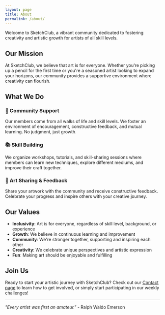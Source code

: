 ```yaml
---
layout: page
title: About
permalink: /about/
---
```



Welcome to SketchClub, a vibrant community dedicated to fostering creativity and artistic growth for artists of all skill levels.

## Our Mission

At SketchClub, we believe that art is for everyone. Whether you're picking up a pencil for the first time or you're a seasoned artist looking to expand your horizons, our community provides a supportive environment where creativity can flourish.

## What We Do

### 🤝 **Community Support**
Our members come from all walks of life and skill levels. We foster an environment of encouragement, constructive feedback, and mutual learning. No judgment, just growth.

### 📚 **Skill Building**
We organize workshops, tutorials, and skill-sharing sessions where members can learn new techniques, explore different mediums, and improve their craft together.

### 🌟 **Art Sharing & Feedback**
Share your artwork with the community and receive constructive feedback. Celebrate your progress and inspire others with your creative journey.

## Our Values

- **Inclusivity**: Art is for everyone, regardless of skill level, background, or experience
- **Growth**: We believe in continuous learning and improvement
- **Community**: We're stronger together, supporting and inspiring each other
- **Creativity**: We celebrate unique perspectives and artistic expression
- **Fun**: Making art should be enjoyable and fulfilling

## Join Us

Ready to start your artistic journey with SketchClub? Check out our [Contact page](/contact/) to learn how to get involved, or simply start participating in our weekly challenges!

---

*"Every artist was first an amateur."* - Ralph Waldo Emerson
